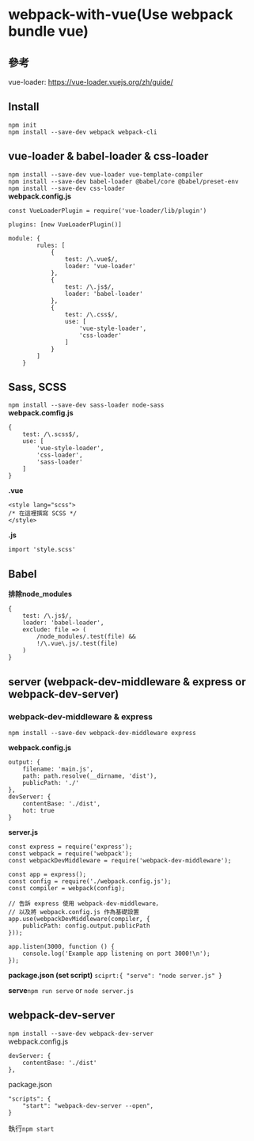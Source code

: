 # webpack-with-vue(Use webpack bundle vue)

## 參考
vue-loader: https://vue-loader.vuejs.org/zh/guide/

## Install
```npm init```  
```npm install --save-dev webpack webpack-cli```  

## vue-loader & babel-loader & css-loader
```npm install --save-dev vue-loader vue-template-compiler```  
```npm install --save-dev babel-loader @babel/core @babel/preset-env```  
```npm install --save-dev css-loader```  
**webpack.config.js**  
```
const VueLoaderPlugin = require('vue-loader/lib/plugin')

plugins: [new VueLoaderPlugin()]

module: {
        rules: [
            {
                test: /\.vue$/,
                loader: 'vue-loader'
            },
            {
                test: /\.js$/,
                loader: 'babel-loader'
            },
            {
                test: /\.css$/,
                use: [
                    'vue-style-loader',
                    'css-loader'
                ]
            }
        ]
    }

```

## Sass, SCSS
```npm install --save-dev sass-loader node-sass```  
**webpack.comfig.js**  
```
{
    test: /\.scss$/,
    use: [
        'vue-style-loader',
        'css-loader',
        'sass-loader'
    ]
}
```
**.vue**  
```
<style lang="scss">
/* 在這裡撰寫 SCSS */
</style>
```
**.js**  
```
import 'style.scss'
```

## Babel
**排除node_modules**  
```
{
    test: /\.js$/,
    loader: 'babel-loader',
    exclude: file => (
        /node_modules/.test(file) &&
        !/\.vue\.js/.test(file)
    )
}
```

## server (webpack-dev-middleware & express or webpack-dev-server)
### webpack-dev-middleware & express
```npm install --save-dev webpack-dev-middleware express```  

**webpack.config.js**  
```
output: {
    filename: 'main.js',
    path: path.resolve(__dirname, 'dist'),
    publicPath: './'
},
devServer: {
    contentBase: './dist',
    hot: true
}
```
**server.js**  
```
const express = require('express');
const webpack = require('webpack');
const webpackDevMiddleware = require('webpack-dev-middleware');

const app = express();
const config = require('./webpack.config.js');
const compiler = webpack(config);

// 告訴 express 使用 webpack-dev-middleware，
// 以及將 webpack.config.js 作為基礎設置
app.use(webpackDevMiddleware(compiler, {
    publicPath: config.output.publicPath
}));

app.listen(3000, function () {
    console.log('Example app listening on port 3000!\n');
});
```
**package.json (set script)**
```sciprt:{ "serve": "node server.js" }```  

**serve**```npm run serve``` or ```node server.js```

## webpack-dev-server
```npm install --save-dev webpack-dev-server```  
webpack.config.js  
```
devServer: {
    contentBase: './dist'
},
```
package.json  
```
"scripts": {
    "start": "webpack-dev-server --open",
}
```
執行```npm start```